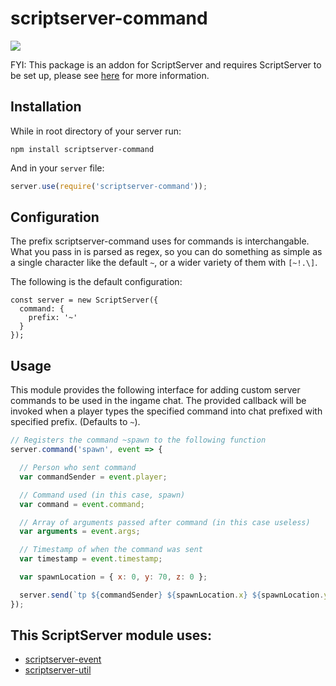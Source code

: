 scriptserver-command
====================

[![](http://i.imgur.com/zhptNme.png)](https://github.com/garrettjoecox/scriptserver)

FYI: This package is an addon for ScriptServer and requires ScriptServer to be set up, please see [here](https://github.com/garrettjoecox/scriptserver) for more information.

## Installation
While in root directory of your server run:
```
npm install scriptserver-command
```
And in your `server` file:
```javascript
server.use(require('scriptserver-command'));
```

## Configuration
The prefix scriptserver-command uses for commands is interchangable. What you pass in is parsed as regex, so you can do something as simple as a single character like the default `~`, or a wider variety of them with `[~!.\]`.

The following is the default configuration:
```
const server = new ScriptServer({
  command: {
    prefix: '~'
  }
});
```

## Usage
This module provides the following interface for adding custom server commands to be used in the ingame chat. The provided callback will be invoked when a player types the specified command into chat prefixed with specified prefix. (Defaults to `~`).

```javascript
// Registers the command ~spawn to the following function
server.command('spawn', event => {

  // Person who sent command
  var commandSender = event.player;

  // Command used (in this case, spawn)
  var command = event.command;

  // Array of arguments passed after command (in this case useless)
  var arguments = event.args;

  // Timestamp of when the command was sent
  var timestamp = event.timestamp;

  var spawnLocation = { x: 0, y: 70, z: 0 };

  server.send(`tp ${commandSender} ${spawnLocation.x} ${spawnLocation.y} ${spawnLocation.z}`);
});
```

## This ScriptServer module uses:
  - [scriptserver-event](https://github.com/garrettjoecox/scriptserver-event)
  - [scriptserver-util](https://github.com/garrettjoecox/scriptserver-util)
